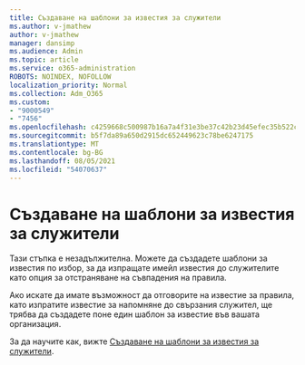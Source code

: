```yaml
---
title: Създаване на шаблони за известия за служители
ms.author: v-jmathew
author: v-jmathew
manager: dansimp
ms.audience: Admin
ms.topic: article
ms.service: o365-administration
ROBOTS: NOINDEX, NOFOLLOW
localization_priority: Normal
ms.collection: Adm_O365
ms.custom:
- "9000549"
- "7456"
ms.openlocfilehash: c4259668c500987b16a7a4f31e3be37c42b23d45efec35b522c95213680299f3
ms.sourcegitcommit: b5f7da89a650d2915dc652449623c78be6247175
ms.translationtype: MT
ms.contentlocale: bg-BG
ms.lasthandoff: 08/05/2021
ms.locfileid: "54070637"
---
```

# <a name="create-employee-notice-templates"></a>Създаване на шаблони за известия за служители

Тази стъпка е незадължителна. Можете да създадете шаблони за известия по избор, за да изпращате имейл известия до служителите като опция за отстраняване на съвпадения на правила.

Ако искате да имате възможност да отговорите на известие за правила, като изпратите известие за напомняне до свързания служител, ще трябва да създадете поне един шаблон за известие във вашата организация.

За да научите как, вижте [Създаване на шаблони за известия за служители](https://go.microsoft.com/fwlink/?linkid=2129080).
